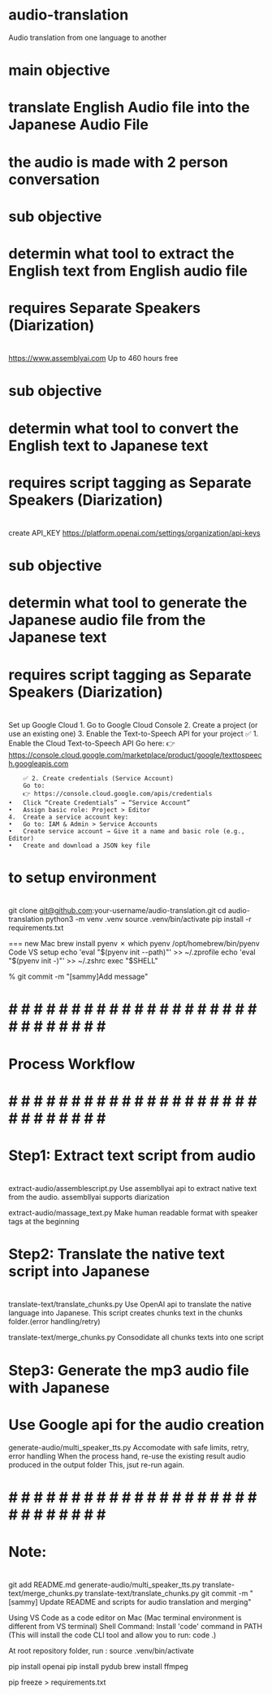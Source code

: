 # audio-translation
Audio translation from one language to another

###
# main objective
# translate English Audio file into the Japanese Audio File
# the audio is made with 2 person conversation
###

#
# sub objective
# determin what tool to extract the English text from English audio file
# requires Separate Speakers (Diarization)
#
 https://www.assemblyai.com
 Up to 460 hours free


#
# sub objective
# determin what tool to convert the English text to Japanese text
# requires script tagging as Separate Speakers (Diarization)
#
 create API_KEY
 https://platform.openai.com/settings/organization/api-keys

#
# sub objective
# determin what tool to generate the Japanese audio file from the Japanese text
# requires script tagging as Separate Speakers (Diarization)
#
Set up Google Cloud
	1.	Go to Google Cloud Console
	2.	Create a project (or use an existing one)
	3.	Enable the Text-to-Speech API for your project
		✅ 1. Enable the Cloud Text-to-Speech API
		Go here:
		👉 https://console.cloud.google.com/marketplace/product/google/texttospeech.googleapis.com

		✅ 2. Create credentials (Service Account)
		Go to:
		👉 https://console.cloud.google.com/apis/credentials
	•	Click “Create Credentials” → “Service Account”
	•	Assign basic role: Project > Editor
	4.	Create a service account key:
	•	Go to: IAM & Admin > Service Accounts
	•	Create service account → Give it a name and basic role (e.g., Editor)
	•	Create and download a JSON key file
#
# to setup environment
#
git clone git@github.com:your-username/audio-translation.git
cd audio-translation
python3 -m venv .venv
source .venv/bin/activate
pip install -r requirements.txt

=== new Mac
brew install pyenv
✗ which pyenv
/opt/homebrew/bin/pyenv
Code VS setup
echo 'eval "$(pyenv init --path)"' >> ~/.zprofile
echo 'eval "$(pyenv init -)"' >> ~/.zshrc
exec "$SHELL"

% git commit -m "[sammy]Add message"

# # # # # # # # # # # # # # # # # # # # # # # # # # # # # # 
#
# Process Workflow
#
# # # # # # # # # # # # # # # # # # # # # # # # # # # # # # 
#
# Step1: Extract text script from audio
#
extract-audio/assemblescript.py
Use assembllyai api to extract native text from the audio.
assembllyai supports diarization

extract-audio/massage_text.py
Make human readable format with speaker tags at the beginning
#
# Step2: Translate the native text script into Japanese
#
translate-text/translate_chunks.py
Use OpenAI api to translate the native language into Japanese.
This script creates chunks text in the chunks folder.(error handling/retry)

translate-text/merge_chunks.py
Consodidate all chunks texts into one script
#
# Step3: Generate the mp3 audio file with Japanese
# Use Google api for the audio creation 
generate-audio/multi_speaker_tts.py 
Accomodate with safe limits, retry, error handling
When the process hand, re-use the existing result audio produced in the output folder
This, jsut re-run again.
#
# # # # # # # # # # # # # # # # # # # # # # # # # # # # # # 

#
# Note:
#
git add README.md generate-audio/multi_speaker_tts.py translate-text/merge_chunks.py translate-text/translate_chunks.py
git commit -m "[sammy] Update README and scripts for audio translation and merging"

Using VS Code as a code editor on Mac (Mac terminal environment is different from VS terminal)
Shell Command: Install 'code' command in PATH (This will install the code CLI tool and allow you to run: code .)

At root repository folder, run : 
source .venv/bin/activate

pip install openai
pip install pydub
brew install ffmpeg 

pip freeze > requirements.txt





